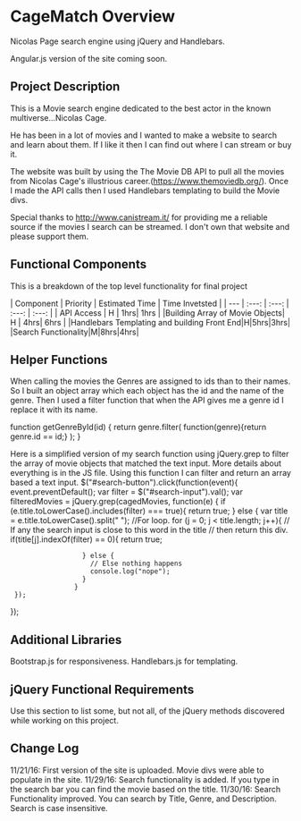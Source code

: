# CageMatch Overview

Nicolas Page search engine using jQuery and Handlebars.

Angular.js version of the site coming soon.

## Project Description

This is a Movie search engine dedicated to the best actor in the known multiverse...Nicolas Cage.

He has been in a lot of movies and I wanted to make a website to search and learn about them. 
If I like it then I can find out where I can stream or buy it.

The website was built by using the The Movie DB API to pull all the movies from Nicolas Cage's illustrious career.(https://www.themoviedb.org/). Once I made the API calls then I used Handlebars templating to build the Movie divs.


Special thanks to http://www.canistream.it/ for providing me a reliable source if the movies I search can be streamed. 
I don't own that website and please support them.  


## Functional Components


This is a breakdown of the top level functionality for final project

| Component | Priority | Estimated Time | Time Invetsted |
| --- | :---: |  :---: | :---: | :---: |
| API Access | H | 1hrs| 1hrs |
|Building Array of Movie Objects| H | 4hrs| 6hrs |
|Handlebars Templating and building Front End|H|5hrs|3hrs|
|Search Functionality|M|8hrs|4hrs|

## Helper Functions
When calling the movies the Genres are assigned to ids than to their names. So I built an object array which each object has the id and the name of the genre. Then I used a filter function that when the API gives me a genre id I replace it with its name.

  function getGenreById(id) {
    return genre.filter(
      function(genre){return genre.id == id;}
    );
  }

Here is a simplified version of my search function using jQuery.grep to filter the array of movie objects that matched the text input.
More details about everything is in the JS file.
Using this function I can filter and return an array based a text input.
$("#search-button").click(function(event){
      event.preventDefault();
      var filter = $("#search-input").val();
      var filteredMovies = jQuery.grep(cagedMovies, function(e) {
                if (e.title.toLowerCase().includes(filter) === true){
                return true;
              } else {
                var title = e.title.toLowerCase().split(" ");
                //For loop.
                  for (j = 0; j < title.length; j++){
                    // If any the search input is close to this word in the title 
                    // then return this div.
                      if(title[j].indexOf(filter) == 0){
                        return true;
                        
                      } else {
                        // Else nothing happens
                        console.log("nope");
                      }
                    }
     });
});


## Additional Libraries
Bootstrap.js for responsiveness.
Handlebars.js for templating.

## jQuery Functional Requirements
 Use this section to list some, but not all, of the jQuery methods discovered while working on this project.

## Change Log
 11/21/16: First version of the site is uploaded. Movie divs were able to populate in the site.
 11/29/16: Search functionality is added. If you type in the search bar you can find the movie based on the title.
 11/30/16: Search Functionality improved. You can search by Title, Genre, and Description. Search is case insensitive.
